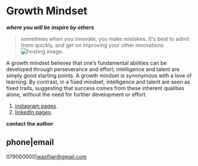 # Growth Mindset
***where you will be inspire by others***
>sometimes when you innovate, you make mistakes. It's best to admit them quickly, and get on improving your other innovations
![hosting image](https://media-exp1.licdn.com/dms/image/C5622AQE0C61vzdbTQg/feedshare-shrink_800-alternative/0/1611531113721?e=1614211200&v=beta&t=NnWKwyX-h5dfpBM73_wTC0NrRXJ_QaVT9IzWMCDzJQ4).

A growth mindset believes that one’s fundamental abilities can be developed through perseverance and effort; intelligence and talent are simply good starting points. A growth mindset is synonymous with a love of learning. By contrast, in a fixed mindset, intelligence and talent are seen as fixed traits, suggesting that success comes from these inherent qualities alone, without the need for further development or effort.
1. [instagram pages](https://www.instagram.com/thegrowthmindset_/?igshid=1nanxpfs1zxcy).
1. [linkedIn pages](https://www.linkedin.com/company/growthmindsetinternational/posts/?feedView=all).

**contact the author**

phone|email
------------
079000000|wasfijar@gmail.com
